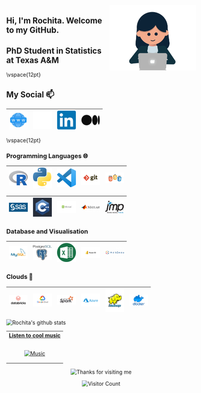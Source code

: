 <img align='right' src="https://github.com/rochita07/rochita07/blob/main/coding_gif.gif" width="230" >


<!-- ##  নমস্কার (Namaskar)🙏, I'm Rochita Das -->
## Hi, I'm Rochita. Welcome to my GitHub.

##  PhD Student in Statistics at Texas A&M

\vspace{12pt}

## My Social 📫

| [<img src="https://github.com/rochita07/rochita07/blob/main/website_logo.jpg" alt="Website logo" width="50">](https://rochita07.github.io/rochitadas.github.io/)  | [<img src="https://raw.githubusercontent.com/Delta456/Delta456/master/img/github.png" alt="GitHub logo" width="50">](https://github.com/rochita07) |  [<img src="https://github.com/rochita07/rochita07/blob/main/LinkedIn_logo.png" alt="LinkedIn logo" width="50">](https://www.linkedin.com/in/rochitadas)| [<img src="https://github.com/rochita07/rochita07/blob/main/medium_logo.png" alt="Medium logo" width="50">](https://medium.com/@rochita.das)|
|---|---|---|---|



\vspace{12pt}

### Programming Languages 🌐


| <img src="https://github.com/rochita07/rochita07/blob/main/R_logo.png" alt="R logo" width="50"> | <img src="https://github.com/rochita07/rochita07/blob/main/Python_logo.png" alt="Python logo" width="50"> | <img src="https://github.com/rochita07/rochita07/blob/main/VS_code_logo.png" alt="VSCode logo" width="50"> | <img src="https://github.com/rochita07/rochita07/blob/main/git_logo.png" alt="Git logo" width="50"> | <img src="https://github.com/rochita07/rochita07/blob/main/html_logo.png" alt="HTML logo" width="50"> | 
|---|---|---|---|---|


| <img src="https://github.com/rochita07/rochita07/blob/main/SAS_logo.png" alt="SAS logo" width="50"> | <img src="https://github.com/rochita07/rochita07/blob/main/C_logo.png" alt="C logo" width="50"> | <img src="https://github.com/rochita07/rochita07/blob/main/Minitab_logo.jpg" alt="Minitab logo" width="50"> | <img src="https://github.com/rochita07/rochita07/blob/main/MATLAB_logo.png" alt="Matlab logo" width="50"> | <img src="https://github.com/rochita07/rochita07/blob/main/JMP_logo.png" alt="JMP logo" width="50"> | 
|---|---|---|---|---|

<!-- <img src="https://github.com/rochita07/rochita07/blob/main/spss.png" alt="SPSS logo" width="50"> |
|---|---|---|---|---| -->



### Database and Visualisation

| <img src="https://github.com/rochita07/rochita07/blob/main/MySQL_logo.png" alt="MySQL logo" width="50"> | <img src="https://github.com/rochita07/rochita07/blob/main/post_sql_logo.jpg" alt="Postgre SQL logo" width="50"> | <img src="https://github.com/rochita07/rochita07/blob/main/Excel_logo.png" alt="Excel logo" width="50"> | <img src="https://github.com/rochita07/rochita07/blob/main/Power_BI_logo.jpg" alt="Power BI logo" width="50"> | <img src="https://github.com/rochita07/rochita07/blob/main/Tableau_logo.png" alt="tableau logo" width="50"> |
|---|---|---|---|---|


### Clouds :thought_balloon:


| <img src="https://github.com/rochita07/rochita07/blob/main/Databricks_logo.png" alt="Databricks logo" width="50"> | <img src="https://github.com/rochita07/rochita07/blob/main/Google_cloud_logo.jpg" alt="Google Cloud logo" width="50"> | <img src="https://github.com/rochita07/rochita07/blob/main/Apache_Spark_logo.png" alt="Apache Spark logo" width="50"> |<img src="https://github.com/rochita07/rochita07/blob/main/Microsoft_Azure_logo.png" alt="Azurelogo" width="50"> |<img src="https://github.com/rochita07/rochita07/blob/main/Hadoop_logo.jpg" alt="Hadoop logo" width="50"> | <img src="https://github.com/rochita07/rochita07/blob/main/Docker_logo.png" alt="Docker logo" width="50"> |
|---|---|---|---|---|---|







![Rochita's github stats](https://github-readme-stats.vercel.app/api?username=rochita07&hide=["issues"]&show_icons=true)





<!-- Social -->
<table width="100%" align="center">

<td align="center">
<a href="https://www.youtube.com/watch?v=LZ8BJfU-7t8">
<strong>Listen to cool music</strong>
<br />
<br />


<p>
<img height="100" alt="Music" src="https://raw.githubusercontent.com/BrunnerLivio/brunnerlivio/master/images/music.gif"> 
</a>
</p>

</td>
</tr>
</table>



<!-- Footer -->

<div align="center">

<img height="120" alt="Thanks for visiting me" width="100%" src="https://raw.githubusercontent.com/BrunnerLivio/brunnerlivio/master/images/marquee.svg" />
<br />

![Visitor Count](https://profile-counter.glitch.me/rochita07/count.svg)
    

</div>





